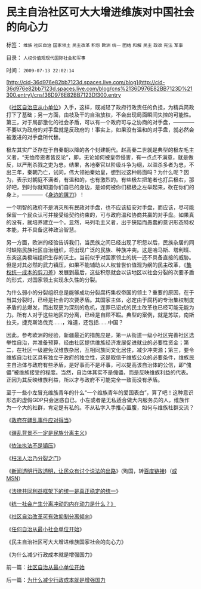 # 民主自治社区可大大增进维族对中国社会的向心力

标签： `维族` `社区自治` `国家领土` `民主改革` `积怨` `欧洲` `统一` `团结` `和解` `民主` `政改` `宪法` `军事` 

目录： `人权价值观现代国际社会和军事`

时间： `2009-07-13 22:02:14`

[http://cid-36d976e82bb7123d.spaces.live.com/blog](http://cid-36d976e82bb7123d.spaces.live.com/blog/cns%2136D976E82BB7123D%21300.entry)/cns!36D976E82BB7123D!300.entry

《[社区自治应从小单位](../../../2009/7/13/社区自治从最小单位开始.md)》入手，这样，既减轻了政府行政责任的负担，为精兵简政打下了基础；另一方面，由枝及干的自治放权，不会出现局面瞬间失控的可能性。第三，对于局部激化的社会矛盾，可以有一个政府可与之协商的对手盘，————不要以为政府的对手盘就是反政府的！事实上，如果没有温和的对手盘，就必然会被激进的对手盘所代替。

极左其实广泛存在于自秦朝以降的各个封建朝代。赵高秦二世就是典型的极左毛主义者，“无恤帝恩者皆反论”，即，无论如何被皇帝侵害，有一点点不满意，就是做反，以严刑杀戮之吏为忠。结果，各地秦官以阶级斗争为纲，以滥杀多者为忠，不出三年，秦朝乃亡，试问，伟大领袖秦始皇，想到过这种局面吗？为什么呢？因为，表示对朝庭不满者，有温和的，也有激烈的。有些极左把笔者也打后极右，那好吧，到时你就知道你们自已的身边，是如何被你们极极之左举起来，砍在你们的身上，————《[身边的屠刀](http://blog.sina.com.cn/s/blog_5563a64d0100cz6e.html)》！

一个明智的政府不是消灭所有民政对手盘，也不应该招安对手盘，而应该，尽可能保留一个民众认可并接受给契约约束的，可与政府温和协商共赢的对手盘。如果真的没有，就培养建立一个。显然，马列毛主义者，出于狭隘而愚蠢的意识形态特权本能，并不具备这种政治智慧。

另一方面，欧洲的经验告诉我们，当民族之间已经出现了积怨以后，民族杂居的同时缺陷民族社区自治组织，将出现广泛的民族、种族冲突。这是哈马斯、塔利班、东突这类极端组织生存的沃土。当前似乎对国家领土的统一还不具备直接的威胁。但是对其必然的武力镇压，如果不能辅助以人权普世价值观为纲的民主改革，《[集权统一成本的剪刀差](../../../2009/5/25/行政效益剪刀差和保守主义：公权分立牵制不能减少腐败.md)》发展到最后，这些积怨就会以该地区以社会分裂的次要矛盾的形式，对国家领土实现永久性的分裂。

为什么弱小的分裂组织总是能够成功分裂腐朽集权帝国的领土？重要的原因，在于当其分裂时，已经是社会的次要矛盾。其国家主体，必定由于腐朽的专治集权制度矛盾的总爆发，而出现更为深刻的危机，连罪已诏式的民主改革也已经可能无能为力。所有人对于这些地区的分离，已经是自顾不睱。典型的案例，就是苏联，南斯拉夫，捷克斯洛伐克……，难道，还包括……中国？

因此，参考欧洲的经验，新疆最近的措施应是，第一从街道一级小社区完善社区选举性自治，并准备预算，经由社区提供维族经济发展促进就业的必要性资金；第二，在社区一级避免汉维族杂居，互相同族同文化居住，减少冲突源；第三，要令维族自治社区具有独立于政府的独立性，这是取信于维族公众的必要条件，维族民主自治体与政府有些矛盾，是好事而不是坏事，可以提高该自治体的公信，即“傀儡”被维族接受的程度。当然，自治体其实不是傀儡，而是反映维族利益的代表。正因为其反映维族利益，所以才与政府不可能完全一致而没有矛盾。

至于一些小左冒充维族青年的什么“一个维族青年的爱国表白”，算了吧！这种意识形态的虚假GDP只会迷惑自已。小左或者是无私适合做大内服务员的人，维族作为一个大的社群，肯定是有私的。不从私字入手推心置腹，如何与维族社群交流？

《[政府在疆乱事件应对得当](../../../2009/7/11/政府在疆乱事件应对得当.md)》

《[疆乱背景不一定是民族分离主义](http://blog.sina.com.cn/s/blog_5563a64d0100dqjw.html)》

《[依法执法不是镇压](../../../2009/7/12/政府依法执法不是镇压.md)》

《[枉法人治乃分裂之门](../../../2009/7/12/枉法人治乃分裂之门.md)》

《[新闻透明行政透明，让民众有讨个说法的出路](http://blog.sina.com.cn/s/blog_5563a64d0100dqxa.html)》(殉国，转[百度链接](http://hi.baidu.com/darthchn/blog/item/f29c7acf527aad0a92457e96.html))（[或MSN](http://cid-36d976e82bb7123d.spaces.live.com/blog/cns%2136D976E82BB7123D%21294.entry)）

《[法律共同利益框架下的统一是真正稳定的统一](../../../2009/7/12/法律共同利益框架下的统一是真正稳定的统一.md)》

《[统一社会产生分离冲动的内在动力是什么？》](../../../2009/7/13/统一社会产生分离冲动的内在动力是什么？.md)

《[社区自治改革可有效抑制分离倾向](../../../2009/7/13/扩大基层自治权抑制地区分裂倾向.md)》

《[任何自治从最小社会单位开始](../../../2009/7/13/社区自治从最小单位开始.md)》

《民主自治社区可大大增进维族国家社会的向心力》

《为什么减少行政成本就是增强国力》



前一篇：[社区自治从最小单位开始](../../../2009/7/13/社区自治从最小单位开始.md)

后一篇：[为什么减少行政成本就是增强国力](../../../2009/7/13/为什么减少行政成本就是增强国力.md)